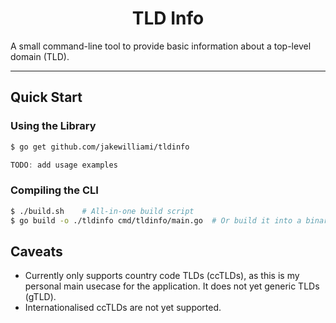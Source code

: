 <h1 align="center">TLD Info</h1>

A small command-line tool to provide basic information about a top-level domain (TLD).

---

## Quick Start

### Using the Library

```bash
$ go get github.com/jakewilliami/tldinfo
```

```go
TODO: add usage examples
```

### Compiling the CLI

```bash
$ ./build.sh    # All-in-one build script
$ go build -o ./tldinfo cmd/tldinfo/main.go  # Or build it into a binary
```

## Caveats

  - Currently only supports country code TLDs (ccTLDs), as this is my personal main usecase for the application.  It does not yet generic TLDs (gTLD).
  - Internationalised ccTLDs are not yet supported.
